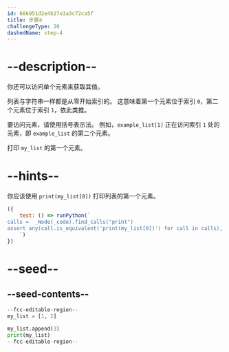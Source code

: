 ```yaml
---
id: 666951d2e4b27e3a3c72ca5f
title: 步骤4
challengeType: 20
dashedName: step-4
---
```


# --description--

你还可以访问单个元素来获取其值。

列表与字符串一样都是从零开始索引的。 这意味着第一个元素位于索引 `0`，第二个元素位于索引 `1`，依此类推。

要访问元素，请使用括号表示法。 例如，`example_list[1]` 正在访问索引 `1` 处的元素，即 `example_list` 的第二个元素。

打印 `my_list` 的第一个元素。

# --hints--

你应该使用 `print(my_list[0])` 打印列表的第一个元素。

```js
({
    test: () => runPython(`
calls =  _Node(_code).find_calls("print")
assert any(call.is_equivalent('print(my_list[0])') for call in calls), "print of my_list[0] not found"
    `)
})
```

# --seed--

## --seed-contents--

```py
--fcc-editable-region--
my_list = [1, 2]

my_list.append(3)
print(my_list)
--fcc-editable-region--
```
